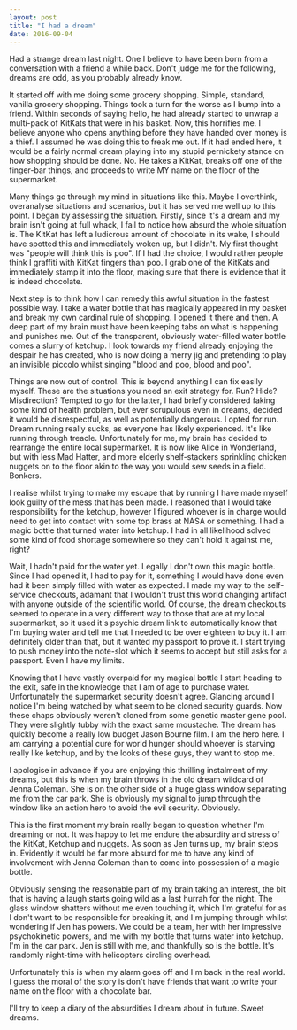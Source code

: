 ```yaml
---
layout: post
title: "I had a dream"
date: 2016-09-04
---
```


Had a strange dream last night. One I believe to have been born from a conversation with a friend a while back. Don't judge me for the following, dreams are odd, as you probably already know.

It started off with me doing some grocery shopping. Simple, standard, vanilla grocery shopping. Things took a turn for the worse as I bump into a friend. Within seconds of saying hello, he had already started to unwrap a multi-pack of KitKats that were in his basket. Now, this horrifies me. I believe anyone who opens anything before they have handed over money is a thief. I assumed he was doing this to freak me out. If it had ended here, it would be a fairly normal dream playing into my stupid pernickety stance on how shopping should be done. No. He takes a KitKat, breaks off one of the finger-bar things, and proceeds to write MY name on the floor of the supermarket.

Many things go through my mind in situations like this. Maybe I overthink, overanalyse situations and scenarios, but it has served me well up to this point. I began by assessing the situation. Firstly, since it's a dream and my brain isn't going at full whack, I fail to notice how absurd the whole situation is. The KitKat has left a ludicrous amount of chocolate in its wake, I should have spotted this and immediately woken up, but I didn't. My first thought was "people will think this is poo". If I had the choice, I would rather people think I graffiti with KitKat fingers than poo. I grab one of the KitKats and immediately stamp it into the floor, making sure that there is evidence that it is indeed chocolate.

Next step is to think how I can remedy this awful situation in the fastest possible way. I take a water bottle that has magically appeared in my basket and break my own cardinal rule of shopping. I opened it there and then. A deep part of my brain must have been keeping tabs on what is happening and punishes me. Out of the transparent, obviously water-filled water bottle comes a slurry of ketchup. I look towards my friend already enjoying the despair he has created, who is now doing a merry jig and pretending to play an invisible piccolo whilst singing "blood and poo, blood and poo".

Things are now out of control. This is beyond anything I can fix easily myself. These are the situations you need an exit strategy for. Run? Hide? Misdirection? Tempted to go for the latter, I had briefly considered faking some kind of health problem, but ever scrupulous even in dreams, decided it would be disrespectful, as well as potentially dangerous. I opted for run. Dream running really sucks, as everyone has likely experienced. It's like running through treacle. Unfortunately for me, my brain has decided to rearrange the entire local supermarket. It is now like Alice in Wonderland, but with less Mad Hatter, and more elderly shelf-stackers sprinkling chicken nuggets on to the floor akin to the way you would sew seeds in a field. Bonkers.

I realise whilst trying to make my escape that by running I have made myself look guilty of the mess that has been made. I reasoned that I would take responsibility for the ketchup, however I figured whoever is in charge would need to get into contact with some top brass at NASA or something. I had a magic bottle that turned water into ketchup. I had in all likelihood solved some kind of food shortage somewhere so they can't hold it against me, right?

Wait, I hadn't paid for the water yet. Legally I don't own this magic bottle. Since I had opened it, I had to pay for it, something I would have done even had it been simply filled with water as expected. I made my way to the self-service checkouts, adamant that I wouldn't trust this world changing artifact with anyone outside of the scientific world. Of course, the dream checkouts seemed to operate in a very different way to those that are at my local supermarket, so it used it's psychic dream link to automatically know that I'm buying water and tell me that I needed to be over eighteen to buy it. I am definitely older than that, but it wanted my passport to prove it. I start trying to push money into the note-slot which it seems to accept but still asks for a passport. Even I have my limits.

Knowing that I have vastly overpaid for my magical bottle I start heading to the exit, safe in the knowledge that I am of age to purchase water. Unfortunately the supermarket security doesn't agree. Glancing around I notice I'm being watched by what seem to be cloned security guards. Now these chaps obviously weren't cloned from some genetic master gene pool. They were slightly tubby with the exact same moustache. The dream has quickly become a really low budget Jason Bourne film. I am the hero here. I am carrying a potential cure for world hunger should whoever is starving really like ketchup, and by the looks of these guys, they want to stop me.

I apologise in advance if you are enjoying this thrilling instalment of my dreams, but this is when my brain throws in the old dream wildcard of Jenna Coleman. She is on the other side of a huge glass window separating me from the car park. She is obviously my signal to jump through the window like an action hero to avoid the evil security. Obviously.

This is the first moment my brain really began to question whether I'm dreaming or not. It was happy to let me endure the absurdity and stress of the KitKat, Ketchup and nuggets. As soon as Jen turns up, my brain steps in. Evidently it would be far more absurd for me to have any kind of involvement with Jenna Coleman than to come into possession of a magic bottle.

Obviously sensing the reasonable part of my brain taking an interest, the bit that is having a laugh starts going wild as a last hurrah for the night. The glass window shatters without me even touching it, which I'm grateful for as I don't want to be responsible for breaking it, and I'm jumping through whilst wondering if Jen has powers. We could be a team, her with her impressive psychokinetic powers, and me with my bottle that turns water into ketchup. I'm in the car park. Jen is still with me, and thankfully so is the bottle. It's randomly night-time with helicopters circling overhead.

Unfortunately this is when my alarm goes off and I'm back in the real world. I guess the moral of the story is don't have friends that want to write your name on the floor with a chocolate bar.

I'll try to keep a diary of the absurdities I dream about in future. Sweet dreams.
